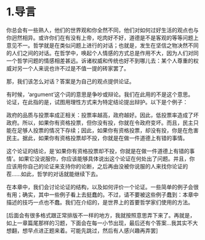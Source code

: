 # 1.导言

你总会有一些熟人，他们的世界观和你全然不同，他们对如何过好生活的观点也与你迥然相异。或许你们在有没有上帝，吃肉好不好，道德是不是客观的等等问题上意见不一。哲学就是在类似问题上进行的对话；也就是，发生在坚信之物决然不同的人们之间的对话。在哲学中，唤起个人情感的方式总是作用不大，因为人们对同一个哲学问题的情感相差甚远。诉诸权威和传统也好不到哪儿去：某个人尊重的权威对另一个人来说也许不过是不值一提的砖家罢了。

那，我们该怎么对话？答案是为自己的观点提供论证。

有时候，‘argument’这个词的意思是争吵或辩论。我们在此用的不是这个意思。论证，在此指的是，试图用理性方式来为特定结论提出辩护。以下是个例子：

政府的品质与投票率成正相关：投票率越高，政府越好。因此，低投票率造成了坏政府。所以，如果你有资格投票，但你没有投，你就在令政府变坏。而且，民主只能在足够人投票的情况下存续；因此，如果你有资格投票，却没有投，你是在危害民主。据此，如果你有资格投票却不投，你就是在做一件道德上有错的事情。

这个论证的结论，是‘如果你有资格投票却不投，你就是在做一件道德上有错的事情’。如果它没说服你，你应该能够具体说出这个论证在何处出了问题。并且，你应该用你自己的论证来支持你的论断，之后再由没被你说服的人来找你论证的茬……如此，哲学的对话就能继续下去。

在本章中，我们会讨论论证的结构，以及如何评价一个论证。一些简单的例子会很有用；确实，其中一些例子看上去挺蠢的。不过，请不要被这些例子蠢到：本章中描述的技巧一点也不蠢。我们在介绍的，是世界上的首要哲学家们使用的方法。

\[后面会有很多格式跟正常排版不一样的地方，我就按照意思弄下来了。再就是，如上一章篇尾那样的习题，下面会在每一小节出现，最后还有个答案...我其实不大想翻，想早点进正题来着。可能先跳过，然后有人感兴趣再弄罢\]

